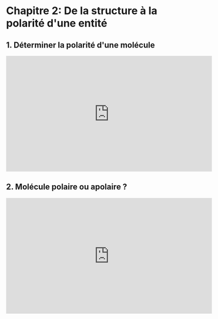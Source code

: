# Chapitre 2: De la structure à la polarité d'une entité


## 1. Déterminer la polarité d'une molécule

<iframe width="560" height="315" src="https://www.youtube.com/embed/81vc_hF9Htg?si=N_UbYS_5q9vNBLek" title="YouTube video player" frameborder="0" allow="accelerometer; autoplay; clipboard-write; encrypted-media; gyroscope; picture-in-picture; web-share" referrerpolicy="strict-origin-when-cross-origin" allowfullscreen></iframe>

## 2. Molécule polaire ou apolaire ?

<iframe width="560" height="315" src="https://www.youtube.com/embed/G2uBenGqmTE?si=JhuR2mFhm0tAWjxC" title="YouTube video player" frameborder="0" allow="accelerometer; autoplay; clipboard-write; encrypted-media; gyroscope; picture-in-picture; web-share" referrerpolicy="strict-origin-when-cross-origin" allowfullscreen></iframe>

